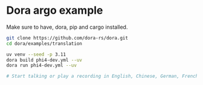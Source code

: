# Dora argo example

Make sure to have, dora, pip and cargo installed.

```bash
git clone https://github.com/dora-rs/dora.git
cd dora/examples/translation

uv venv --seed -p 3.11
dora build phi4-dev.yml --uv
dora run phi4-dev.yml --uv

# Start talking or play a recording in English, Chinese, German, French, Italian, Japanese, Spanish, Portuguese
```
